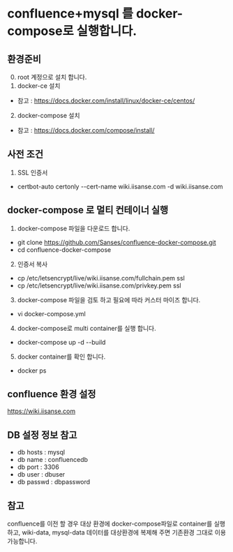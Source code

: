 # confluence+mysql 를 docker-compose로 실행합니다.



## 환경준비
0. root 계정으로 설치 합니다.
1. docker-ce 설치
- 참고 : https://docs.docker.com/install/linux/docker-ce/centos/
2. docker-compose 설치
- 참고 : https://docs.docker.com/compose/install/

## 사전 조건
1. SSL 인증서
- certbot-auto certonly --cert-name wiki.iisanse.com -d wiki.iisanse.com

## docker-compose 로 멀티 컨테이너 실행
1. docker-compose 파일을 다운로드 합니다.
- git clone https://github.com/Sanses/confluence-docker-compose.git
- cd confluence-docker-compose

2. 인증서 복사
- cp /etc/letsencrypt/live/wiki.iisanse.com/fullchain.pem ssl
- cp /etc/letsencrypt/live/wiki.iisanse.com/privkey.pem ssl

3. docker-compose 파일을 검토 하고 필요에 따라 커스터 마이즈 합니다.
- vi docker-compose.yml 

4. docker-compose로 multi container를 실행 합니다.
- docker-compose up -d --build

5. docker container를 확인 합니다.
- docker ps


## confluence 환경 설정
https://wiki.iisanse.com


## DB 설정 정보 참고
- db hosts : mysql
- db name : confluencedb
- db port : 3306
- db user : dbuser
- db passwd : dbpassword

## 참고
confluence를 이전 할 경우 대상 환경에 docker-compose파일로 container를 실행하고,
wiki-data, mysql-data 데이터를 대상환경에 복제해 주면 기존환경 그대로 이용 가능합니다.
